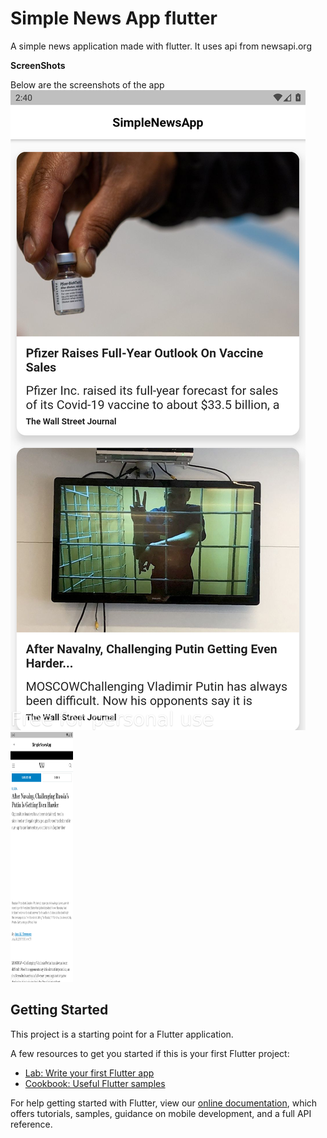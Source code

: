 # Simple News App flutter

A simple news application made with flutter. It uses api from newsapi.org

**ScreenShots**

Below are the screenshots of the app
![News List](https://github.com/Blackytuvavwene/simple-news-app/blob/master/screenshot-2021-07-28_14.40.04.783.png)
<img src="https://github.com/Blackytuvavwene/simple-news-app/blob/master/screenshot-2021-07-28_14.40.18.684.png" width="100" height="400">

## Getting Started

This project is a starting point for a Flutter application.

A few resources to get you started if this is your first Flutter project:

- [Lab: Write your first Flutter app](https://flutter.dev/docs/get-started/codelab)
- [Cookbook: Useful Flutter samples](https://flutter.dev/docs/cookbook)

For help getting started with Flutter, view our
[online documentation](https://flutter.dev/docs), which offers tutorials,
samples, guidance on mobile development, and a full API reference.
